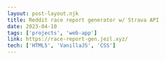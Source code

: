 ```yaml
---
layout: post-layout.njk
title: Reddit race report generator w/ Strava API
date: 2023-04-10
tags: ['projects', 'web-app']
link: https://race-report-gen.jezl.xyz/
tech: ['HTML5', 'VanillaJS', 'CSS']
---
```

